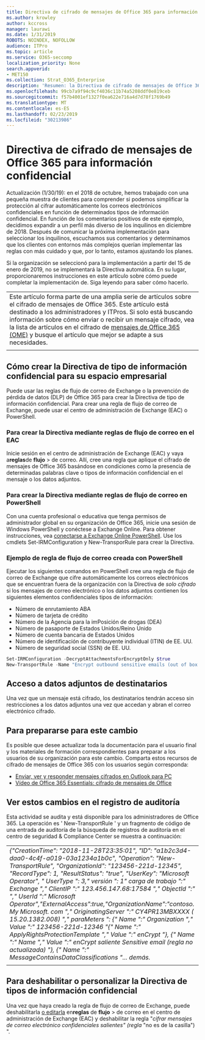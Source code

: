 ```yaml
---
title: Directiva de cifrado de mensajes de Office 365 para información confidencial
ms.author: krowley
author: kccross
manager: laurawi
ms.date: 1/31/2019
ROBOTS: NOINDEX, NOFOLLOW
audience: ITPro
ms.topic: article
ms.service: O365-seccomp
localization_priority: None
search.appverid:
- MET150
ms.collection: Strat_O365_Enterprise
description: 'Resumen: la Directiva de cifrado de mensajes de Office 365 para tipos de información confidencial ahora está disponible.'
ms.openlocfilehash: 99cb7a9f94c9cf4036c11b74a5208ddf0e819ceb
ms.sourcegitcommit: f57b4001ef1327f0ea622e716a4d7d78f1769b49
ms.translationtype: MT
ms.contentlocale: es-ES
ms.lasthandoff: 02/23/2019
ms.locfileid: "30213986"
---
```

# <a name="office-365-message-encryption-policy-for-sensitive-information"></a>Directiva de cifrado de mensajes de Office 365 para información confidencial

Actualización (1/30/19): en el 2018 de octubre, hemos trabajado con una pequeña muestra de clientes para comprender si podemos simplificar la protección al cifrar automáticamente los correos electrónicos confidenciales en función de determinados tipos de información confidencial. En función de los comentarios positivos de este ejemplo, decidimos expandir a un perfil más diverso de los inquilinos en diciembre de 2018. Después de comunicar la próxima implementación para seleccionar los inquilinos, escuchamos sus comentarios y determinamos que los clientes con entornos más complejos querían implementar las reglas con más cuidado y que, por lo tanto, estamos ajustando los planes.

Si la organización se seleccionó para la implementación a partir del 15 de enero de 2019, no se implementará la Directiva automática. En su lugar, proporcionaremos instrucciones en este artículo sobre cómo puede completar la implementación de. Siga leyendo para saber cómo hacerlo.

||
|:-----|
|Este artículo forma parte de una amplia serie de artículos sobre el cifrado de mensajes de Office 365. Este artículo está destinado a los administradores y ITPros. Si solo está buscando información sobre cómo enviar o recibir un mensaje cifrado, vea la lista de artículos en el cifrado de [mensajes de Office 365 (OME)](ome.md) y busque el artículo que mejor se adapte a sus necesidades. |
||

## <a name="how-to-create-the-sensitive-information-type-policy-for-your-tenant"></a>Cómo crear la Directiva de tipo de información confidencial para su espacio empresarial

Puede usar las reglas de flujo de correo de Exchange o la prevención de pérdida de datos (DLP) de Office 365 para crear la Directiva de tipo de información confidencial. Para crear una regla de flujo de correo de Exchange, puede usar el centro de administración de Exchange (EAC) o PowerShell.

### <a name="to-create-the-policy-by-using-mail-flow-rules-in-the-eac"></a>Para crear la Directiva mediante reglas de flujo de correo en el EAC

Inicie sesión en el centro de administración de Exchange (EAC) y vaya a**reglas**de **flujo** > de correo. Allí, cree una regla que aplique el cifrado de mensajes de Office 365 basándose en condiciones como la presencia de determinadas palabras clave o tipos de información confidencial en el mensaje o los datos adjuntos.

### <a name="to-create-the-policy-by-using-mail-flow-rules-in-powershell"></a>Para crear la Directiva mediante reglas de flujo de correo en PowerShell

Con una cuenta profesional o educativa que tenga permisos de administrador global en su organización de Office 365, inicie una sesión de Windows PowerShell y conéctese a Exchange Online. Para obtener instrucciones, vea [conectarse a Exchange Online PowerShell](https://aka.ms/exopowershell). Use los cmdlets Set-IRMConfiguration y New-TransporRule para crear la Directiva.

### <a name="example-mail-flow-rule-created-with-powershell"></a>Ejemplo de regla de flujo de correo creada con PowerShell

Ejecutar los siguientes comandos en PowerShell cree una regla de flujo de correo de Exchange que cifre automáticamente los correos electrónicos que se encuentran fuera de la organización con la Directiva de *solo cifrado* si los mensajes de correo electrónico o los datos adjuntos contienen los siguientes elementos confidenciales tipos de información:

- Número de enrutamiento ABA
- Número de tarjeta de crédito
- Número de la Agencia para la imPosición de drogas (DEA)
- Número de pasaporte de Estados Unidos/Reino Unido
- Número de cuenta bancaria de Estados Unidos
- Número de identificación de contribuyente individual (ITIN) de EE. UU.
- Número de seguridad social (SSN) de EE. UU.

```powershell
Set-IRMConfiguration -DecryptAttachmentsForEncryptOnly $true
New-TransportRule -Name "Encrypt outbound sensitive emails (out of box rule)" -SentToScope  NotInOrganization  -ApplyRightsProtectionTemplate "Encrypt" -MessageContainsDataClassifications @(@{Name="ABA Routing Number"; minCount="1"},@{Name="Credit Card Number"; minCount="1"},@{Name="Drug Enforcement Agency (DEA) Number"; minCount="1"},@{Name="U.S. / U.K. Passport Number"; minCount="1"},@{Name="U.S. Bank Account Number"; minCount="1"},@{Name="U.S. Individual Taxpayer Identification Number (ITIN)"; minCount="1"},@{Name="U.S. Social Security Number (SSN)"; minCount="1"}) -SenderNotificationType "NotifyOnly"
```

## <a name="how-recipients-access-attachments"></a>Acceso a datos adjuntos de destinatarios

Una vez que un mensaje está cifrado, los destinatarios tendrán acceso sin restricciones a los datos adjuntos una vez que accedan y abran el correo electrónico cifrado.

## <a name="to-prepare-for-this-change"></a>Para prepararse para este cambio

Es posible que desee actualizar toda la documentación para el usuario final y los materiales de formación correspondientes para preparar a los usuarios de su organización para este cambio. Comparta estos recursos de cifrado de mensajes de Office 365 con los usuarios según corresponda:

- [Enviar, ver y responder mensajes cifrados en Outlook para PC](https://support.office.com/article/send-view-and-reply-to-encrypted-messages-in-outlook-for-pc-eaa43495-9bbb-4fca-922a-df90dee51980)
- [Vídeo de Office 365 Essentials: cifrado de mensajes de Office](https://youtu.be/CQR0cG_iEUc)

## <a name="view-these-changes-in-the-audit-log"></a>Ver estos cambios en el registro de auditoría

Esta actividad se audita y está disponible para los administradores de Office 365. La operación es ' New-TransportRule ' y un fragmento de código de una entrada de auditoría de la búsqueda de registros de auditoría en el centro de seguridad & Compliance Center se muestra a continuación:

|     |
| --- |
| *{"CreationTime": "2018-11-28T23:35:01", "ID": "a1b2c3d4-daa0-4c4f-a019-03a1234a1b0c", "Operation": "New-TransportRule", "OrganizationId": "123456-221d-12345", "RecordType": 1, "ResultStatus": "true", "UserKey": "Microsoft Operator", " UserType ": 3," versión ": 1" carga de trabajo ":" Exchange "," ClientIP ":" 123.456.147.68:17584 "," ObjectId ":" "," UserId ":" Microsoft Operator","ExternalAccess":true,"OrganizationName":"contoso. My Microsoft. com "," OriginatingServer ":" CY4PR13MBXXXX ( 15.20.1382.008) "," paraMeters ": {" Name ":" Organization "," Value ":" 123456-221d-12346 "{" Name ":" ApplyRightsProtectionTemplate "," Value ":" enCrypt "}, {" Name ":" Name "," Value ":" enCrypt saliente Sensitive email (regla no actualizada) "}, {" Name ":" MessageContainsDataClassifications "... demás.* |
| |

## <a name="to-disable-or-customize-the-sensitive-information-types-policy"></a>Para deshabilitar o personalizar la Directiva de tipos de información confidencial

Una vez que haya creado la regla de flujo de correo de Exchange, puede deshabilitarla [o editarla](https://docs.microsoft.com/exchange/security-and-compliance/mail-flow-rules/manage-mail-flow-rules#enable-or-disable-a-mail-flow-rule) en**reglas** de **flujo** > de correo en el centro de administración de Exchange (EAC) y deshabilitar la regla "*cifrar mensajes de correo electrónico confidenciales salientes" (regla* "no es de la casilla") ".
